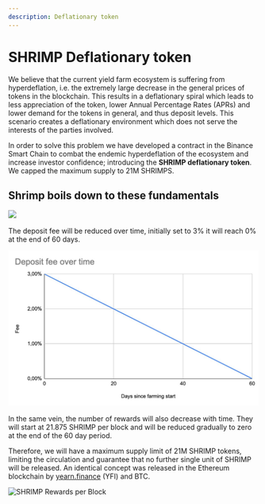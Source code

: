 ```yaml
---
description: Deflationary token
---
```


# SHRIMP Deflationary token

We believe that the current yield farm ecosystem is suffering from hyperdeflation, i.e. the extremely large decrease in the general prices of tokens in the blockchain. This results in a deflationary spiral which leads to less appreciation of the token, lower Annual Percentage Rates (APRs) and lower demand for the tokens in general, and thus deposit levels. This scenario creates a deflationary environment which does not serve the interests of the parties involved.

In order to solve this problem we have developed a contract in the Binance Smart Chain to combat the endemic hyperdeflation of the ecosystem and increase investor confidence; introducing the **SHRIMP deflationary token**. We capped the maximum supply to 21M SHRIMPS.

## Shrimp boils down to these fundamentals


<img src="http://latex.codecogs.com/svg.latex?depositFee=\frac{0.03*(farmingEndBlock-currentBlock)}{totalBlocksOfRewards}" />

The deposit fee will be reduced over time, initially set to 3% it will reach 0% at the end of 60 days.

![SHRIMP Deposit Fee Over Time](.gitbook/assets/deposit-fee-over-time.jpg)

In the same vein, the number of rewards will also decrease with time. They will start at 21.875 SHRIMP per block and will be reduced gradually to zero at the end of the 60 day period.


Therefore, we will have a maximum supply limit of 21M SHRIMP tokens, limiting the circulation and guarantee that no further single unit of SHRIMP will be released. An identical concept was released in the Ethereum blockchain by [yearn.finance](https://yearn.finance/) (YFI) and BTC.

![SHRIMP Rewards per Block](https://user-images.githubusercontent.com/82272072/114624968-38756580-9cba-11eb-9ff4-4137e327fbf2.png)
